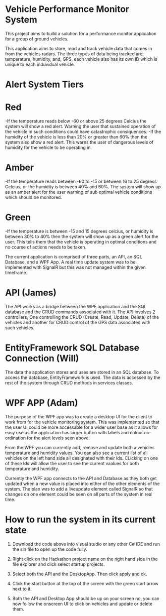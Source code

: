 # Vehicle Performance Monitor System

This project aims to build a solution for a performance monitor application for a group of ground vehicles.

This application aims to store, read and track vehicle data that comes in from the vehicles radars. The three types of data being tracked are; temperature, humidity, and, GPS, each vehicle also has its own ID which is unique to each induvidual vehicle. 

# Alert System Tiers
# Red
-If the temperature reads below -60 or above 25 degrees Celcius the system will show a red alert. Warning the user that sustained operation of the vehicle in such conditions could have catastrophic consiquences. 
-If the humidity of the vehicle is less than 20% or greater than 60% then the system also show a red alert. This warns the user of dangerous levels of humidity for the vehicle to be operating in. 

# Amber 
-If the temperature reads between -60 to -15 or between 16 to 25 degress Celcius, or the humidity is between 40% and 60%. The system will show up as an amber alert for the user warning of sub optimal vehicle conditions which should be monitored. 

# Green
-If the temperature is between -15 and 15 degrees celcius, or humidity is between 30% to 40% then the system will show up as a green alert for the user. This tells them that the vehicle is operating in optimal conditions and no course of actions needs to be taken.

The current application is comprised of three parts, an API, an SQL Database, and a WPF App. A real time update system was to be implemented with SignalR but this was not managed within the given timeframe.

# API (James)
The API works as a bridge between the WPF application and the SQL database and the CRUD commands associated with it. The API involves 2 controllers, One controlling the CRUD (Create, Read, Update, Delete) of the vehicles and another for CRUD control of the GPS data associated with such vehicles.

# EntityFramework SQL Database Connection (Will)
The data the application stores and uses are stored in an SQL database. To access the database, EntityFramework is used. The data is accessed by the rest of the system through CRUD methods in services classes.

# WPF APP (Adam)
The purpose of the WPF app was to create a desktop UI for the client to work from for the vehicle monitoring system. This was implemented so that the user UI could be more accessable for a wider user base as it allows for easy use as the application  has larger button with labels and colour co-ordination for the alert levels seen above. 

From the WPF you can currently add, remove and update both a vehicles temperature and humidity values. You can also see a current list of all vehicles on the left hand side all designated with their Ids. CLicking on one of these Ids will allow the user to see the current vaalues for both temperature and humidity.

Currently the WPF app connects to the API and Database as they both get updated when a new value is placed into either of the other elements of the system. The plan was to add a liveupdate element called SignalR so that changes on one element could be seen on all parts of the system in real time.

# How to run the system in its current state

1. Download the code above into visual studio or any other C# IDE and run the sln file to open up the code fully.

2. Right click on the Hackathon project name on the right hand side in the file explorer and click select startup projects. 

3. Select both the API and the DesktopApp. Then click apply and ok.

4. Click the start button at the top of the screen with the green start arrow next to it.

5. Both the API and Desktop App should be up on your screen no, you can now follow the onscreen UI to click on vehicles and update or delete them.  






